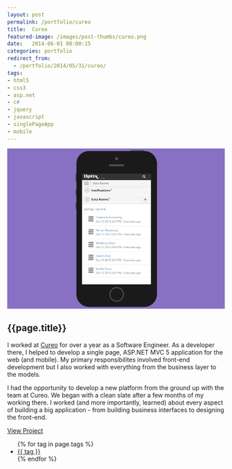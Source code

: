```yaml
---
layout: post
permalink: /portfolio/cureo
title:  Cureo
featured-image: /images/post-thumbs/cureo.png
date:   2014-06-01 00:00:15
categories: portfolio
redirect_from:
  - /portfolio/2014/05/31/cureo/
tags:
- html5
- css3
- asp.net
- c#
- jquery
- javascript
- singlePageApp
- mobile
---
```




<section class="feature-image">
	<img src="/images/post-img/cureo.jpg" alt="Cureo">
</section>

<section class="post-intro">
	<h1>{{page.title}}</h1>
	<p>I worked at <a href="http://cureo.com" target="_blank">Cureo</a> for over a year as a Software Engineer. As a developer there, I helped to develop a single page, ASP.NET MVC 5 application for the web (and mobile). My primary responsibilites involved front-end development but I also worked with everything from the business layer to the models. </p>
	<p>I had the opportunity to develop a new platform from the ground up with the team at Cureo. We began with a clean slate after a few months of my working there. I worked (and more importantly, learned) about every aspect of building a big application - from building business interfaces to designing the front-end.</p>
	<a href="http://cureo.com" target="_blank" class="view-project tooltip">View Project</a>

<aside class="tags">
	<div class="tags-inner">
	  	<ul>
			{% for tag in page.tags %}
				<li><a href="/tag/{{tag}}" title="view all projects that pertain to {{tag}}">{{ tag }}</a></li>
			{% endfor %}
		</ul>
	</div>
</aside>

</section>







